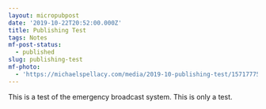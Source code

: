 ```yaml
---
layout: micropubpost
date: '2019-10-22T20:52:00.000Z'
title: Publishing Test
tags: Notes
mf-post-status:
  - published
slug: publishing-test
mf-photo:
  - 'https://michaelspellacy.com/media/2019-10-publishing-test/1571777527859.jpg'
---
```

This is a test of the emergency broadcast system. This is only a test.
